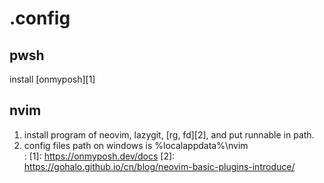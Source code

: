 # .config

## pwsh
install [onmyposh][1]

## nvim
1. install program of neovim, lazygit, [rg, fd][2], and put runnable in path.
2. config files path on windows is %localappdata%\nvim\
:
[1]: https://onmyposh.dev/docs
[2]: https://gohalo.github.io/cn/blog/neovim-basic-plugins-introduce/
